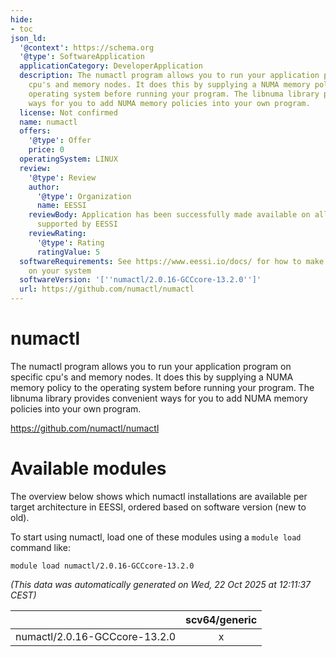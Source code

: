 ```yaml
---
hide:
- toc
json_ld:
  '@context': https://schema.org
  '@type': SoftwareApplication
  applicationCategory: DeveloperApplication
  description: The numactl program allows you to run your application program on specific
    cpu's and memory nodes. It does this by supplying a NUMA memory policy to the
    operating system before running your program. The libnuma library provides convenient
    ways for you to add NUMA memory policies into your own program.
  license: Not confirmed
  name: numactl
  offers:
    '@type': Offer
    price: 0
  operatingSystem: LINUX
  review:
    '@type': Review
    author:
      '@type': Organization
      name: EESSI
    reviewBody: Application has been successfully made available on all architectures
      supported by EESSI
    reviewRating:
      '@type': Rating
      ratingValue: 5
  softwareRequirements: See https://www.eessi.io/docs/ for how to make EESSI available
    on your system
  softwareVersion: '[''numactl/2.0.16-GCCcore-13.2.0'']'
  url: https://github.com/numactl/numactl
---
```


numactl
=======


The numactl program allows you to run your application program on specific cpu's and memory nodes. It does this by supplying a NUMA memory policy to the operating system before running your program. The libnuma library provides convenient ways for you to add NUMA memory policies into your own program.

https://github.com/numactl/numactl
# Available modules


The overview below shows which numactl installations are available per target architecture in EESSI, ordered based on software version (new to old).

To start using numactl, load one of these modules using a `module load` command like:

```shell
module load numactl/2.0.16-GCCcore-13.2.0
```

*(This data was automatically generated on Wed, 22 Oct 2025 at 12:11:37 CEST)*

| |scv64/generic|
| :---: | :---: |
|numactl/2.0.16-GCCcore-13.2.0|x|
